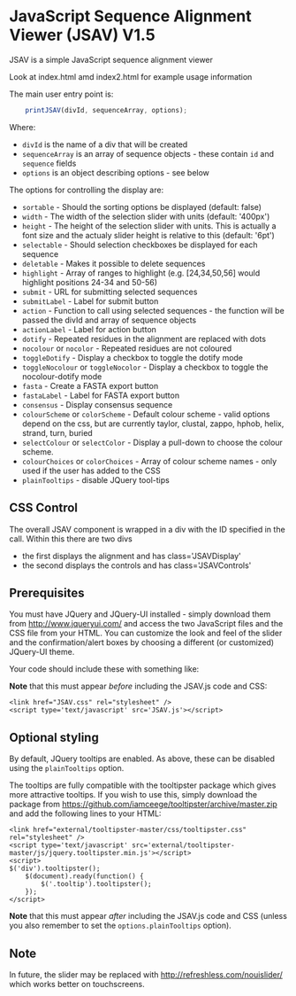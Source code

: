 JavaScript Sequence Alignment Viewer (JSAV) V1.5
================================================

JSAV is a simple JavaScript sequence alignment viewer

Look at index.html amd index2.html for example usage information

The main user entry point is:
```javascript
    printJSAV(divId, sequenceArray, options);
```

Where:
- `divId` is the name of a div that will be created
- `sequenceArray`  is an array of sequence objects - these contain `id` and `sequence` fields 
- `options`        is an object describing options - see below

The options for controlling the display are:

- `sortable` - Should the sorting options be displayed (default: false)
- `width` - The width of the selection slider with units (default: '400px')
- `height` - The height of the selection slider with units. This is actually a font size
and the actualy slider height is relative to this (default: '6pt')
- `selectable`  - Should selection checkboxes be displayed for each sequence
- `deletable`   - Makes it possible to delete sequences
- `highlight`   - Array of ranges to highlight (e.g. [24,34,50,56] would highlight
positions 24-34 and 50-56)
- `submit`      - URL for submitting selected sequences
- `submitLabel` - Label for submit button
- `action`      - Function to call using selected sequences - the function will be passed 
the divId and array of sequence objects
- `actionLabel` - Label for action button
- `dotify`      - Repeated residues in the alignment are replaced with dots
- `nocolour` or `nocolor` - Repeated residues are not coloured
- `toggleDotify` - Display a checkbox to toggle the dotify mode
- `toggleNocolour` or `toggleNocolor` - Display a checkbox to toggle the nocolour-dotify mode
- `fasta`          - Create a FASTA export button 
- `fastaLabel`     - Label for FASTA export button
- `consensus`      - Display consensus sequence
- `colourScheme` or `colorScheme`   - Default colour scheme - valid options 
                                    depend on the css, but are currently
                                    taylor, clustal, zappo, hphob, helix, 
                                    strand, turn, buried
- `selectColour` or `selectColor`  - Display a pull-down to choose the colour 
                                    scheme.
- `colourChoices` or `colorChoices`  - Array of colour scheme names - only used
                                    if the user has added to the CSS
- `plainTooltips` - disable JQuery tool-tips


CSS Control
-----------

The overall JSAV component is wrapped in a div with the ID specified in the call.
Within this there are two divs 
- the first displays the alignment and has class='JSAVDisplay'
- the second displays the controls and has class='JSAVControls'

Prerequisites
-------------

You must have JQuery and JQuery-UI installed - simply download them
from http://www.jqueryui.com/ and access the two JavaScript files and
the CSS file from your HTML. You can customize the look and feel of
the slider and the confirmation/alert boxes by choosing a different
(or customized) JQuery-UI theme.

Your code should include these with something like:
    <link href="external/jquery.css" rel="stylesheet" />
    <script type='text/javascript' src='external/jquery-1.10.2.min.js'></script>
    <script type='text/javascript' src='external/jquery-ui-1.10.4.custom.min.js'></script>

**Note** that this must appear *before* including the JSAV.js code and CSS:

    <link href="JSAV.css" rel="stylesheet" />
    <script type='text/javascript' src='JSAV.js'></script>


Optional styling
----------------

By default, JQuery tooltips are enabled. As above, these can be
disabled using the `plainTooltips` option.

The tooltips are fully compatible with the tooltipster package which
gives more attractive tooltips. If you wish to use this, simply
download the package from
https://github.com/iamceege/tooltipster/archive/master.zip and add the
following lines to your HTML:

    <link href="external/tooltipster-master/css/tooltipster.css" rel="stylesheet" />
    <script type='text/javascript' src='external/tooltipster-master/js/jquery.tooltipster.min.js'></script>
    <script>
    $('div').tooltipster();
        $(document).ready(function() {
            $('.tooltip').tooltipster();
        });
    </script>

**Note** that this must appear *after* including the JSAV.js code and
CSS (unless you also remember to set the `options.plainTooltips`
option).


Note
----
In future, the slider may be replaced with 
   http://refreshless.com/nouislider/
which works better on touchscreens.

